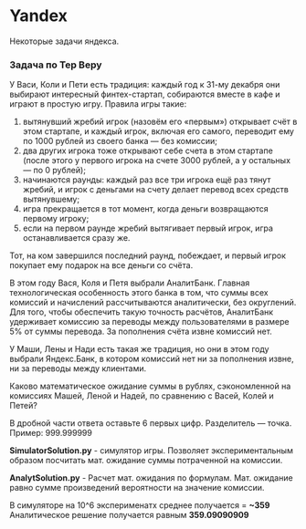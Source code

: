 # Yandex
Некоторые задачи яндекса. 

### Задача по Тер Веру 
У Васи, Коли и Пети есть традиция: каждый год к 31-му декабря они выбирают интересный финтех-стартап, собираются вместе в кафе и играют в простую игру. Правила игры такие:

 1. вытянувший жребий игрок (назовём его «первым») открывает счёт в этом стартапе, и каждый игрок, включая его самого, переводит ему по 1000 рублей из своего банка — без комиссии;
 2. два других игрока тоже открывают себе счета в этом стартапе (после этого у первого игрока на счете 3000 рублей, а у остальных — по 0 рублей);
 3. начинаются раунды: каждый раз все три игрока ещё раз тянут жребий, и игрок с деньгами на счету делает перевод всех средств вытянувшему;
 4. игра прекращается в тот момент, когда деньги возвращаются первому игроку;
 5. если на первом раунде жребий вытягивает первый игрок, игра останавливается сразу же.

 Тот, на ком завершился последний раунд, побеждает, и первый игрок покупает ему подарок на все деньги со счёта.

 В этом году Вася, Коля и Петя выбрали АналитБанк. Главная технологическая особенность этого банка в том, что суммы всех комиссий и начислений рассчитываются аналитически, без округлений. Для того, чтобы обеспечить такую точность расчётов, АналитБанк удерживает комиссию за переводы между пользователями в размере 5% от суммы перевода. За пополнения счёта извне комиссий нет.

 У Маши, Лены и Нади есть такая же традиция, но они в этом году выбрали Яндекс.Банк, в котором комиссий нет ни за пополнения извне, ни за переводы между клиентами.

 Каково математическое ожидание суммы в рублях, сэкономленной на комиссиях Машей, Леной и Надей, по сравнению с Васей, Колей и Петей?

 В дробной части ответа оставьте 6 первых цифр. Разделитель — точка. Пример: 999.999999
 
 
 **SimulatorSolution.py** - симулятор игры. Позволяет экспериментальным образом посчитать мат. ожидание суммы потраченной на комиссии. 
 
 **AnalytSolution.py** - Расчет мат. ожидания по формулам. Мат. ожидание равно сумме произведений вероятности на значение комиссии. 
 
 В симуляторе на 10^6 эксперименатх среднее получается = **~359**
 Аналитическое решение получается равным **359.09090909**

